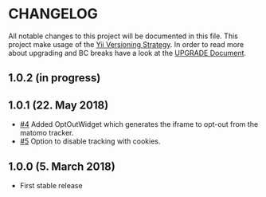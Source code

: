 # CHANGELOG

All notable changes to this project will be documented in this file. This project make usage of the [Yii Versioning Strategy](https://github.com/yiisoft/yii2/blob/master/docs/internals/versions.md). In order to read more about upgrading and BC breaks have a look at the [UPGRADE Document](UPGRADE.md).

## 1.0.2 (in progress)

## 1.0.1 (22. May 2018)

+ [#4](https://github.com/luyadev/luya-module-matomo/issues/4) Added OptOutWidget which generates the iframe to opt-out from the matomo tracker.
+ [#5](https://github.com/luyadev/luya-module-matomo/issues/5) Option to disable tracking with cookies.

## 1.0.0 (5. March 2018)

+ First stable release